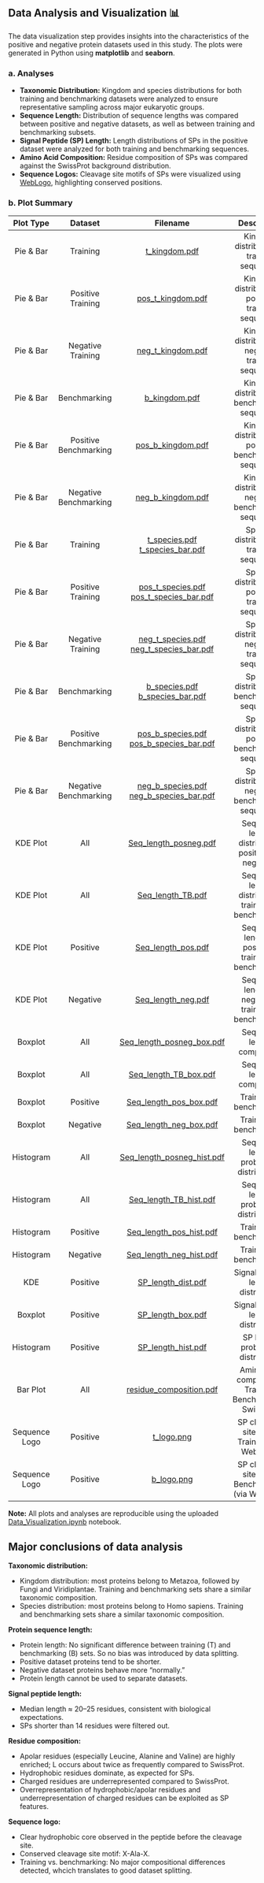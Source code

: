 ## Data Analysis and Visualization 📊

The data visualization step provides insights into the characteristics of the positive and negative protein datasets used in this study. The plots were generated in Python using **matplotlib** and **seaborn**.

### a. Analyses

- **Taxonomic Distribution:** Kingdom and species distributions for both training and benchmarking datasets were analyzed to ensure representative sampling across major eukaryotic groups.  
- **Sequence Length:** Distribution of sequence lengths was compared between positive and negative datasets, as well as between training and benchmarking subsets.  
- **Signal Peptide (SP) Length:** Length distributions of SPs in the positive dataset were analyzed for both training and benchmarking sequences.  
- **Amino Acid Composition:** Residue composition of SPs was compared against the SwissProt background distribution.  
- **Sequence Logos:** Cleavage site motifs of SPs were visualized using [WebLogo](https://weblogo.berkeley.edu/logo.cgi), highlighting conserved positions.

### b. Plot Summary

| Plot Type | Dataset | Filename | Description |
|:-----------:|:--------:|:----------:|:-------------:|
| Pie & Bar | Training | [t_kingdom.pdf](data_analysis/visualization/t_kingdom.pdf) | Kingdom distribution of training sequences |
| Pie & Bar | Positive Training | [pos_t_kingdom.pdf](data_analysis/visualization/pos_t_kingdom.pdf) | Kingdom distribution of positive training sequences |
| Pie & Bar | Negative Training | [neg_t_kingdom.pdf](data_analysis/visualization/neg_t_kingdom.pdf) | Kingdom distribution of negative training sequences |
| Pie & Bar | Benchmarking | [b_kingdom.pdf](data_analysis/visualization/b_kingdom.pdf) | Kingdom distribution of benchmarking sequences |
| Pie & Bar | Positive Benchmarking | [pos_b_kingdom.pdf](data_analysis/visualization/pos_b_kingdom.pdf)  | Kingdom distribution of positive benchmarking sequences |
| Pie & Bar | Negative Benchmarking | [neg_b_kingdom.pdf](data_analysis/visualization/neg_b_kingdom.pdf) | Kingdom distribution of negative benchmarking sequences |
| Pie & Bar | Training | [t_species.pdf](data_analysis/visualization/t_species.pdf) <br> [t_species_bar.pdf](data_analysis/visualization/t_species_bar.pdf)| Species distribution of training sequences |
| Pie & Bar | Positive Training | [pos_t_species.pdf](data_analysis/visualization/pos_t_species.pdf) <br> [pos_t_species_bar.pdf](data_analysis/visualization/pos_t_species_bar.pdf)| Species distribution of positive training sequences |
| Pie & Bar | Negative Training | [neg_t_species.pdf](data_analysis/visualization/neg_t_species.pdf) <br> [neg_t_species_bar.pdf](data_analysis/visualization/neg_t_species_bar.pdf)| Species distribution of negative training sequences |
| Pie & Bar | Benchmarking | [b_species.pdf](data_analysis/visualization/b_species.pdf) <br> [b_species_bar.pdf](data_analysis/visualization/b_species_bar.pdf) | Species distribution of benchmarking sequences |
| Pie & Bar | Positive Benchmarking | [pos_b_species.pdf](data_analysis/visualization/pos_b_species.pdf) <br> [pos_b_species_bar.pdf](data_analysis/visualization/pos_b_species_bar.pdf)| Species distribution of positive benchmarking sequences |
| Pie & Bar | Negative Benchmarking | [neg_b_species.pdf](data_analysis/visualization/neg_b_species.pdf) <br> [neg_b_species_bar.pdf](data_analysis/visualization/neg_b_species_bar.pdf)| Species distribution of negative benchmarking sequences |
| KDE Plot | All | [Seq_length_posneg.pdf](data_analysis/visualization/Seq_length_posneg.pdf) | Sequence length distribution: positives vs negatives |
| KDE Plot | All | [Seq_length_TB.pdf](data_analysis/visualization/Seq_length_TB.pdf) | Sequence length distribution: training vs benchmarking |
| KDE Plot | Positive | [Seq_length_pos.pdf](data_analysis/visualization/Seq_length_pos.pdf)  | Sequence length of positives: training vs benchmarking |
| KDE Plot | Negative | [Seq_length_neg.pdf](data_analysis/visualization/Seq_length_neg.pdf)  | Sequence length of negatives: training vs benchmarking |
| Boxplot | All | [Seq_length_posneg_box.pdf](data_analysis/visualization/Seq_length_posneg_box.pdf)  | Sequence length comparison |
| Boxplot | All | [Seq_length_TB_box.pdf](data_analysis/visualization/Seq_length_TB_box.pdf)  | Sequence length comparison |
| Boxplot | Positive | [Seq_length_pos_box.pdf](data_analysis/visualization/Seq_length_pos_box.pdf) | Training vs benchmarking |
| Boxplot | Negative | [Seq_length_neg_box.pdf](data_analysis/visualization/Seq_length_neg_box.pdf) | Training vs benchmarking |
| Histogram | All | [Seq_length_posneg_hist.pdf](data_analysis/visualization/Seq_length_posneg_hist.pdf) | Sequence length probability distributions |
| Histogram | All | [Seq_length_TB_hist.pdf](data_analysis/visualization/Seq_length_TB_hist.pdf) | Sequence length probability distributions |
| Histogram | Positive | [Seq_length_pos_hist.pdf](data_analysis/visualization/Seq_length_pos_hist.pdf)  | Training vs benchmarking |
| Histogram | Negative | [Seq_length_neg_hist.pdf](data_analysis/visualization/Seq_length_neg_hist.pdf)  | Training vs benchmarking |
| KDE | Positive | [SP_length_dist.pdf](data_analysis/visualization/SP_length_dist.pdf) | Signal peptide length distribution |
| Boxplot | Positive | [SP_length_box.pdf](data_analysis/visualization/SP_length_box.pdf) | Signal peptide length distribution |
| Histogram | Positive | [SP_length_hist.pdf](data_analysis/visualization/SP_length_hist.pdf) | SP length probability distribution |
| Bar Plot | All | [residue_composition.pdf](data_analysis/visualization/residue_composition.pdf) | Amino acid composition: Training, Benchmarking, SwissProt |
| Sequence Logo | Positive | [t_logo.png](data_analysis/visualization/t_logo.png) | SP cleavage site logos Training (via WebLogo) |
| Sequence Logo | Positive | [b_logo.png](data_analysis/visualization/b_logo.png) | SP cleavage site logos Benchmarking (via WebLogo) |

**Note:** All plots and analyses are reproducible using the uploaded [Data_Visualization.ipynb](data_analysis/scripts/04_Data_Analysis.ipynb) notebook. 

## Major conclusions of data analysis
**Taxonomic distribution:**
- Kingdom distribution: most proteins belong to Metazoa, followed by Fungi and Viridiplantae. Training and benchmarking sets share a similar taxonomic composition.
- Species distribution: most proteins belong to Homo sapiens. Training and benchmarking sets share a similar taxonomic composition.
  
**Protein sequence length:**
- Protein length: No significant difference between training (T) and benchmarking (B) sets. So no bias was introduced by data splitting.
- Positive dataset proteins tend to be shorter.
- Negative dataset proteins behave more “normally.”
- Protein length cannot be used to separate datasets.

**Signal peptide length:**
- Median length ≈ 20–25 residues, consistent with biological expectations.
- SPs shorter than 14 residues were filtered out.

**Residue composition:**
- Apolar residues (especially Leucine, Alanine and Valine) are highly enriched; L occurs about twice as frequently compared to SwissProt.
- Hydrophobic residues dominate, as expected for SPs.
- Charged residues are underrepresented compared to SwissProt.
- Overrepresentation of hydrophobic/apolar residues and underrepresentation of charged residues can be exploited as SP features.

**Sequence logo:**
- Clear hydrophobic core observed in the peptide before the cleavage site.
- Conserved cleavage site motif: X-Ala-X.
- Training vs. benchmarking: No major compositional differences detected, whcich translates to good dataset splitting.
